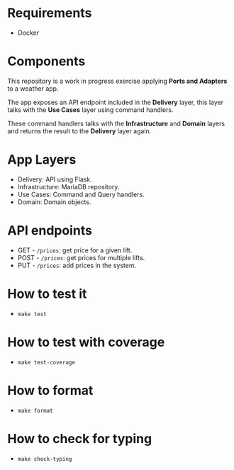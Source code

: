 # Requirements

- Docker

# Components

This repository is a work in progress exercise applying **Ports and Adapters** to a weather app.

The app exposes an API endpoint included in the **Delivery** layer, this layer talks
with the **Use Cases** layer using command handlers.

These command handlers talks with the **Infrastructure** and **Domain** layers and returns
the result to the **Delivery** layer again.

# App Layers

- Delivery: API using Flask.
- Infrastructure: MariaDB repository.
- Use Cases: Command and Query handlers.
- Domain: Domain objects.

# API endpoints

- GET    - `/prices`: get price for a given lift.
- POST   - `/prices`: get prices for multiple lifts.
- PUT    - `/prices`: add prices in the system.

# How to test it

- `make test`

# How to test with coverage

- `make test-coverage`

# How to format

- `make format`

# How to check for typing

- `make check-typing`
